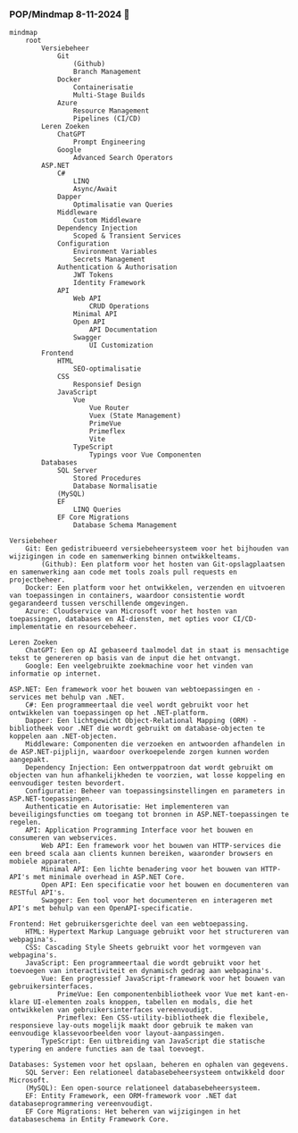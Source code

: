 ### POP/Mindmap 8-11-2024 👋

```mermaid
mindmap
    root
        Versiebeheer
            Git
                (Github)
                Branch Management
            Docker
                Containerisatie
                Multi-Stage Builds
            Azure
                Resource Management
                Pipelines (CI/CD)
        Leren Zoeken
            ChatGPT
                Prompt Engineering
            Google
                Advanced Search Operators
        ASP.NET
            C#
                LINQ
                Async/Await
            Dapper
                Optimalisatie van Queries
            Middleware
                Custom Middleware
            Dependency Injection
                Scoped & Transient Services
            Configuration
                Environment Variables
                Secrets Management
            Authentication & Authorisation
                JWT Tokens
                Identity Framework
            API
                Web API
                    CRUD Operations
                Minimal API
                Open API
                    API Documentation
                Swagger
                    UI Customization
        Frontend
            HTML
                SEO-optimalisatie
            CSS
                Responsief Design
            JavaScript
                Vue
                    Vue Router
                    Vuex (State Management)
                    PrimeVue
                    Primeflex
                    Vite
                TypeScript
                    Typings voor Vue Componenten
        Databases
            SQL Server
                Stored Procedures
                Database Normalisatie
            (MySQL)
            EF
                LINQ Queries
            EF Core Migrations
                Database Schema Management

```

    Versiebeheer
        Git: Een gedistribueerd versiebeheersysteem voor het bijhouden van wijzigingen in code en samenwerking binnen ontwikkelteams.
            (Github): Een platform voor het hosten van Git-opslagplaatsen en samenwerking aan code met tools zoals pull requests en projectbeheer.
        Docker: Een platform voor het ontwikkelen, verzenden en uitvoeren van toepassingen in containers, waardoor consistentie wordt gegarandeerd tussen verschillende omgevingen.
        Azure: Cloudservice van Microsoft voor het hosten van toepassingen, databases en AI-diensten, met opties voor CI/CD-implementatie en resourcebeheer.

    Leren Zoeken
        ChatGPT: Een op AI gebaseerd taalmodel dat in staat is mensachtige tekst te genereren op basis van de input die het ontvangt.
        Google: Een veelgebruikte zoekmachine voor het vinden van informatie op internet.

    ASP.NET: Een framework voor het bouwen van webtoepassingen en -services met behulp van .NET.
        C#: Een programmeertaal die veel wordt gebruikt voor het ontwikkelen van toepassingen op het .NET-platform.
        Dapper: Een lichtgewicht Object-Relational Mapping (ORM) -bibliotheek voor .NET die wordt gebruikt om database-objecten te koppelen aan .NET-objecten.
        Middleware: Componenten die verzoeken en antwoorden afhandelen in de ASP.NET-pijplijn, waardoor overkoepelende zorgen kunnen worden aangepakt.
        Dependency Injection: Een ontwerppatroon dat wordt gebruikt om objecten van hun afhankelijkheden te voorzien, wat losse koppeling en eenvoudiger testen bevordert.
        Configuratie: Beheer van toepassingsinstellingen en parameters in ASP.NET-toepassingen.
        Authenticatie en Autorisatie: Het implementeren van beveiligingsfuncties om toegang tot bronnen in ASP.NET-toepassingen te regelen.
        API: Application Programming Interface voor het bouwen en consumeren van webservices.
            Web API: Een framework voor het bouwen van HTTP-services die een breed scala aan clients kunnen bereiken, waaronder browsers en mobiele apparaten.
            Minimal API: Een lichte benadering voor het bouwen van HTTP-API's met minimale overhead in ASP.NET Core.
            Open API: Een specificatie voor het bouwen en documenteren van RESTful API's.
            Swagger: Een tool voor het documenteren en interageren met API's met behulp van een OpenAPI-specificatie.

    Frontend: Het gebruikersgerichte deel van een webtoepassing.
        HTML: Hypertext Markup Language gebruikt voor het structureren van webpagina's.
        CSS: Cascading Style Sheets gebruikt voor het vormgeven van webpagina's.
        JavaScript: Een programmeertaal die wordt gebruikt voor het toevoegen van interactiviteit en dynamisch gedrag aan webpagina's.
            Vue: Een progressief JavaScript-framework voor het bouwen van gebruikersinterfaces.
                PrimeVue: Een componentenbibliotheek voor Vue met kant-en-klare UI-elementen zoals knoppen, tabellen en modals, die het ontwikkelen van gebruikersinterfaces vereenvoudigt.
                Primeflex: Een CSS-utility-bibliotheek die flexibele, responsieve lay-outs mogelijk maakt door gebruik te maken van eenvoudige klassevoorbeelden voor layout-aanpassingen.
            TypeScript: Een uitbreiding van JavaScript die statische typering en andere functies aan de taal toevoegt.

    Databases: Systemen voor het opslaan, beheren en ophalen van gegevens.
        SQL Server: Een relationeel databasebeheersysteem ontwikkeld door Microsoft.
        (MySQL): Een open-source relationeel databasebeheersysteem.
        EF: Entity Framework, een ORM-framework voor .NET dat databaseprogrammering vereenvoudigt.
        EF Core Migrations: Het beheren van wijzigingen in het databaseschema in Entity Framework Core.
